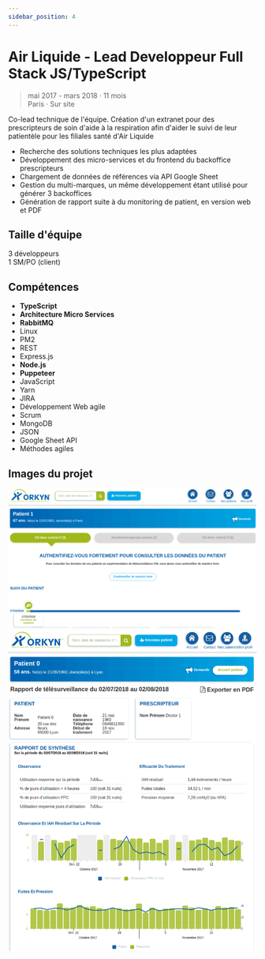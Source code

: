 ```yaml
---
sidebar_position: 4
---
```


# Air Liquide - Lead Developpeur Full Stack JS/TypeScript

> mai 2017 - mars 2018 · 11 mois\
> Paris · Sur site

Co-lead technique de l'équipe. Création d'un extranet pour des prescripteurs de soin d'aide à la respiration afin d'aider le suivi de leur patientèle pour les filiales santé d'Air Liquide

- Recherche des solutions techniques les plus adaptées
- Développement des micro-services et du frontend du backoffice prescripteurs
- Chargement de données de références via API Google Sheet
- Gestion du multi-marques, un même développement étant utilisé pour générer 3 backoffices
- Génération de rapport suite à du monitoring de patient, en version web et PDF

## Taille d'équipe

3 développeurs\
1 SM/PO (client)

## Compétences

- **TypeScript**
- **Architecture Micro Services**
- **RabbitMQ**
- Linux
- PM2
- REST
- Express.js
- **Node.js**
- **Puppeteer**
- JavaScript
- Yarn
- JIRA
- Développement Web agile
- Scrum
- MongoDB
- JSON
- Google Sheet API
- Méthodes agiles

## Images du projet

![img](/img/pages/experiences/neo9/portfolio/alehos-authentification-forte.png)
![img](/img/pages/experiences/neo9/portfolio/alehos-rapport-patient.png)
